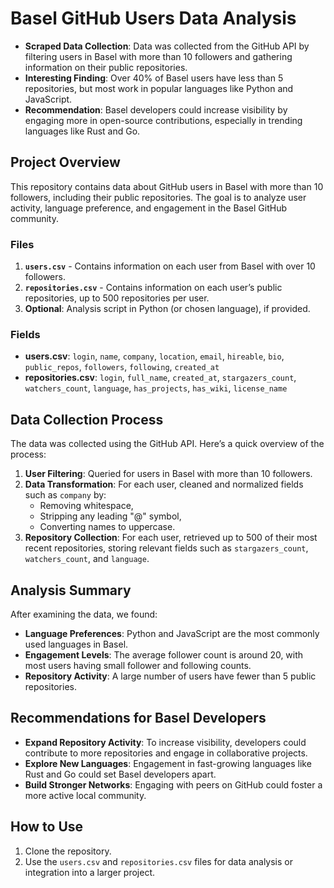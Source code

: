 
# Basel GitHub Users Data Analysis

- **Scraped Data Collection**: Data was collected from the GitHub API by filtering users in Basel with more than 10 followers and gathering information on their public repositories.
- **Interesting Finding**: Over 40% of Basel users have less than 5 repositories, but most work in popular languages like Python and JavaScript.
- **Recommendation**: Basel developers could increase visibility by engaging more in open-source contributions, especially in trending languages like Rust and Go.

## Project Overview

This repository contains data about GitHub users in Basel with more than 10 followers, including their public repositories. The goal is to analyze user activity, language preference, and engagement in the Basel GitHub community.

### Files

1. **`users.csv`** - Contains information on each user from Basel with over 10 followers.
2. **`repositories.csv`** - Contains information on each user’s public repositories, up to 500 repositories per user.
3. **Optional**: Analysis script in Python (or chosen language), if provided.

### Fields

- **users.csv**: `login`, `name`, `company`, `location`, `email`, `hireable`, `bio`, `public_repos`, `followers`, `following`, `created_at`
- **repositories.csv**: `login`, `full_name`, `created_at`, `stargazers_count`, `watchers_count`, `language`, `has_projects`, `has_wiki`, `license_name`

## Data Collection Process

The data was collected using the GitHub API. Here’s a quick overview of the process:

1. **User Filtering**: Queried for users in Basel with more than 10 followers.
2. **Data Transformation**: For each user, cleaned and normalized fields such as `company` by:
    - Removing whitespace,
    - Stripping any leading "@" symbol,
    - Converting names to uppercase.
3. **Repository Collection**: For each user, retrieved up to 500 of their most recent repositories, storing relevant fields such as `stargazers_count`, `watchers_count`, and `language`.

## Analysis Summary

After examining the data, we found:

- **Language Preferences**: Python and JavaScript are the most commonly used languages in Basel.
- **Engagement Levels**: The average follower count is around 20, with most users having small follower and following counts.
- **Repository Activity**: A large number of users have fewer than 5 public repositories.

## Recommendations for Basel Developers

- **Expand Repository Activity**: To increase visibility, developers could contribute to more repositories and engage in collaborative projects.
- **Explore New Languages**: Engagement in fast-growing languages like Rust and Go could set Basel developers apart.
- **Build Stronger Networks**: Engaging with peers on GitHub could foster a more active local community.

## How to Use

1. Clone the repository.
2. Use the `users.csv` and `repositories.csv` files for data analysis or integration into a larger project.

